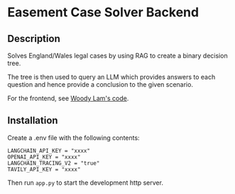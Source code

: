 # Easement Case Solver Backend
## Description
Solves England/Wales legal cases by using RAG to create a binary decision tree.

The tree is then used to query an LLM which provides answers to each question and hence provide a conclusion to the given scenario.

For the frontend, see [Woody Lam's code](https://github.com/woody-lam-cwl/binary-tree-frontend).

## Installation

Create a .env file with the following contents:

```
LANGCHAIN_API_KEY = "xxxx"
OPENAI_API_KEY = "xxxx"
LANGCHAIN_TRACING_V2 = "true"
TAVILY_API_KEY = "xxxx"
```
Then run `app.py` to start the development http server.
